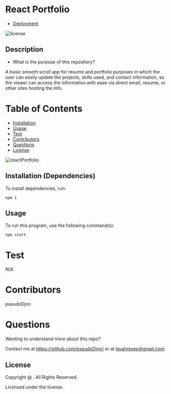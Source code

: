 # React Portfolio

- [Deplyoment](https://pseudodjnn.github.io/react-portfolio/)

![license](https://img.shields.io/badge/license--yellowgreen.svg)

## Description

- What is the purpose of this repository?<br/>

A basic smooth scroll app for resume and portfolio purposes in which the user can easily update the projects, skills used, and contact information, so the viewer can access the information with ease via direct email, resume, or other sites hosting the info.

# Table of Contents

- [Installation](#installation)
- [Usage](#usage)
- [Test](#test)
- [Contributors](#contributors)
- [Questions](#questions)
- [License](#license)

![reactPortfolio](https://user-images.githubusercontent.com/105378214/204628668-c18c9572-3ba9-4386-a22d-6ec65f9811b8.png)

  ## Installation (Dependencies)

  To install dependencies, run:

  ```
  npm i
  ```

  ## Usage

  To run this program, use the following command(s):

  ```
  npm start
  ```

  # Test

  N/A

  # Contributors

  pseudoDjnn

  # Questions

  Wanting to understand more about this repo?

  Contact me at https://github.com/pseudoDjnn/ or at lavahrexes@gmail.com

  ## License

  Copyright @ . All Rights Reserved.

  Licensed under the license.
